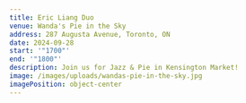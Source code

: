 ```yaml
---
title: Eric Liang Duo
venue: Wanda's Pie in the Sky
address: 287 Augusta Avenue, Toronto, ON
date: 2024-09-28
start: '"1700"'
end: '"1800"'
description: J﻿oin us for Jazz & Pie in Kensington Market!
image: /images/uploads/wandas-pie-in-the-sky.jpg
imagePosition: object-center
---
```


